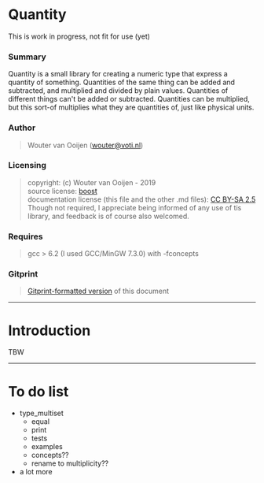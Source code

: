 # Quantity

This is work in progress, not fit for use (yet)

### Summary

Quantity is a small library for creating a numeric type that express
a quantity of something. 
Quantities of the same thing can be added and subtracted, 
and multiplied and divided by plain values.
Quantities of different things can't be added or subtracted.
Quantities can be multiplied, but this sort-of multiplies what
they are quantities of, just like physical units.

### Author

> Wouter van Ooijen (wouter@voti.nl)

### Licensing

> copyright: (c) Wouter van Ooijen - 2019
<BR>source license: [boost](
https://www.boost.org/users/license.html)
<BR>documentation license (this file and the other .md files): [CC BY-SA 2.5](
https://creativecommons.org/licenses/by-sa/2.5/)
<BR>Though not required, I appreciate being informed of any use of tis library,
and feedback is of course also welcomed.

### Requires

> gcc > 6.2 (I used GCC/MinGW 7.3.0) with -fconcepts

### Gitprint 

> [Gitprint-formatted version](
https://gitprint.com/wovo/quantity/blob/master/readme.md) of this document

------------------------------------------------------------------------------

# Introduction

TBW

------------------------------------------------------------------------------

# To do list

- type_multiset
   - equal
   - print
   - tests
   - examples
   - concepts??
   - rename to multiplicity??
- a lot more
